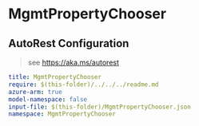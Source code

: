 # MgmtPropertyChooser

## AutoRest Configuration

> see https://aka.ms/autorest

``` yaml
title: MgmtPropertyChooser
require: $(this-folder)/../../../readme.md
azure-arm: true
model-namespace: false
input-file: $(this-folder)/MgmtPropertyChooser.json
namespace: MgmtPropertyChooser
```
